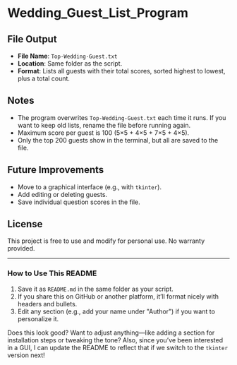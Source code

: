 # Wedding_Guest_List_Program

## File Output
- **File Name**: `Top-Wedding-Guest.txt`
- **Location**: Same folder as the script.
- **Format**: Lists all guests with their total scores, sorted highest to lowest, plus a total count.

## Notes
- The program overwrites `Top-Wedding-Guest.txt` each time it runs. If you want to keep old lists, rename the file before running again.
- Maximum score per guest is 100 (5×5 + 4×5 + 7×5 + 4×5).
- Only the top 200 guests show in the terminal, but all are saved to the file.

## Future Improvements
- Move to a graphical interface (e.g., with `tkinter`).
- Add editing or deleting guests.
- Save individual question scores in the file.

## License
This project is free to use and modify for personal use. No warranty provided.

---

### How to Use This README
1. Save it as `README.md` in the same folder as your script.
2. If you share this on GitHub or another platform, it’ll format nicely with headers and bullets.
3. Edit any section (e.g., add your name under "Author") if you want to personalize it.

Does this look good? Want to adjust anything—like adding a section for installation steps or tweaking the tone? Also, since you’ve been interested in a GUI, I can update the README to reflect that if we switch to the `tkinter` version next!